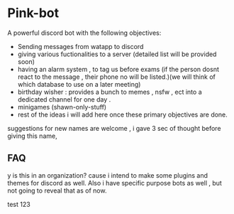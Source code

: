 # Pink-bot

A powerful discord bot with the following objectives:
* Sending messages from watapp to discord
* giving various fuctionalities to a server (detailed list will be provided soon)
* having an alarm system , to tag us before exams (if the person dosnt react to the message , their phone no will be listed.)(we will think of which database to use on a later meeting)
* birthday wisher : provides a  bunch to memes , nsfw , ect into a dedicated channel for one day .
* minigames (shawn-only-stuff)
* rest of the ideas i will add here once these primary objectives are done.


suggestions for new names are welcome , i gave 3 sec of thought before giving this name, 

## FAQ
y is this in an organization?
cause i intend to make some plugins and themes for discord as well. Also i have specific purpose bots as well , but not going to reveal that as of now.

test 123


